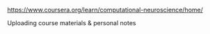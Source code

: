 https://www.coursera.org/learn/computational-neuroscience/home/

Uploading course materials & personal notes
